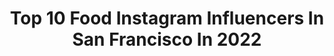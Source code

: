 ---
title: Top 10 Food Instagram Influencers In San Francisco In 2022
description: >-
  Find top food Instagram influencers in San Francisco in 2022. Most popular hashtags: #sanfrancisco #sfeats #food.
platform: Instagram
hits: 106
text_top: Discover the top-rated Instagram accounts on inBeat.
text_bottom: Our database aggregates 106 Instagram influencers like this in San Francisco, United States for you to pitch.
profiles:
  - username: "nick_muncy"
    fullname: >-
      Nick Muncy
    bio: >-
      Pastry Chef at Michael Mina. Creator of Toothache Magazine. @toothache_mag Food Photographer. San Francisco, CA
    location: "United States"
    followers: 16174
    engagement: 254
    commentsToLikes: 0.033182
    id: ck139xxmvno6e0i194nbmpxfc
    verified: false
    hashtags: "#saverestaurants, #togetherwecan, #toothachemag, #forchefsbychefs"
  - username: "allie.eats"
    fullname: >-
      Allie Tong | Food + Travel
    bio: >-
      The best kinds of people are those who like to eat🍴 📸 SM Consultant + Food Photographer 📍San Francisco 🎥TikTok @allie.eats 💌 FatAllieEats@gmail.com
    location: "United States"
    followers: 39607
    engagement: 333
    commentsToLikes: 0.164678
    id: ck0u0hjaztpnv0i194lniunog
    verified: false
    hashtags: "#nationalpastaday, #goodfoodsfeed, #plainextraordinary, #fage"
  - username: "nomnom_boston"
    fullname: >-
      yusra • ইউসরা
    bio: >-
      // boston + san francisco // food + travel ✨
    location: "United States"
    followers: 72163
    engagement: 250
    commentsToLikes: 0.024417
    id: ck0w0wng8ge790i194ry83yg5
    verified: false
    hashtags: "#maine, #sanfrancisco, #boston, #oaklbk"
  - username: "louismontano"
    fullname: >-
      Louis A. Montaño
    bio: >-
      Family | Fitness | Food #LiveMoreLegendary 📍San Francisco Bay Area 👇🏽Subscribe To My Channel👇🏽
    location: "United States"
    followers: 17494
    engagement: 185
    commentsToLikes: 0.059812
    id: ckf5uj5mjl4zi0j233ym4yzwl
    verified: false
    hashtags: "#motivationmonday, #lifepoints, #livemorelegendary, #dontstaythirstymyfriends"
  - username: "californiacalories"
    fullname: >-
      Eric & Allison | SF BAY AREA
    bio: >-
      AIR FRYER GIVEAWAY @ 5K Eating our way through the Bay and beyond 🍣🍜 🌟: @zipkick | @bestfoodsf 📩 DM/email us to collab
    location: "United States"
    followers: 4838
    engagement: 1509
    commentsToLikes: 0.406874
    id: ck6tqxx86vd6b0j710qhesskc
    verified: false
    hashtags: "#sf, #bayareafoodie, #instagood, #dessert"
  - username: "asideofsweet"
    fullname: >-
      San Francisco Food + Travel
    bio: >-
      Kelly from A Side of Sweet 💁🏼‍♀️ Discovering San Francisco ‘s hidden gems 🌈 Remodeling our 1st home! 🏡 Also a NICU doctor 👩🏼‍⚕️ kelly@asideofsweet.com
    location: "United States"
    followers: 34023
    engagement: 348
    commentsToLikes: 0.059795
    id: ck0tvwfxpd3350i19hnphbesd
    verified: false
    hashtags: "#asideofneon, #halloween, #sanfrancisco, #howsfseessf"
  - username: "photogenicfoodies"
    fullname: >-
      San Francisco Food & Creative
    bio: >-
      Featuring our favorite restaurant adventures in San Francisco and beyond👩🏻‍🍳🌁👨🏼‍🍳 • Find your next meal below 🍔 • DM to work with us 📸
    location: "United States"
    followers: 15011
    engagement: 281
    commentsToLikes: 0.024651
    id: ck5q60mh2ve9c0i119fjhtuqx
    verified: false
    hashtags: "#restaurantweek"
  - username: "peachonomics"
    fullname: >-
      P E A C H O N O M I C S
    bio: >-
      📍: San Francisco GOOD FOODS ONLY 🥑🍫🥟🥂🍳🍜
    location: "United States"
    followers: 129288
    engagement: 277
    commentsToLikes: 0.042292
    id: ck0uapkypcskl0i19pfl0mapw
    verified: false
    hashtags: "#sffoodie, #eatpretty, #ricebowl, #asianfoodlover"
  - username: "lagerwithsagar"
    fullname: >-
      LagerWithSagar
    bio: >-
      🍽 Food Lover▪️Food Photographer📸 📈 @palateconnect influencer 👇 DM | Email for collabs/business/promotions 📍Hackensack | New Jersey
    location: "United States"
    followers: 6079
    engagement: 749
    commentsToLikes: 0.028328
    id: ck136tjaw86oa0i19fex6hjc7
    verified: false
    hashtags: "#eats, #eeeeats, #sanfran, #hungry"
  - username: "nantuck3t"
    fullname: >-
      nanette
    bio: >-
      Eating my feelings + they taste delicious. Adweek Creative 100 📍San Francisco @fentybeauty 🍩 food + #travel ✈️ + interiors All opinions are my own.
    location: "United States"
    followers: 46932
    engagement: 112
    commentsToLikes: 0.135767
    id: ck6u3vh8i04e70j71t7moub0j
    verified: false
    hashtags: "#letsgosomewhere, #ad, #boba, #lojelcollective"
---